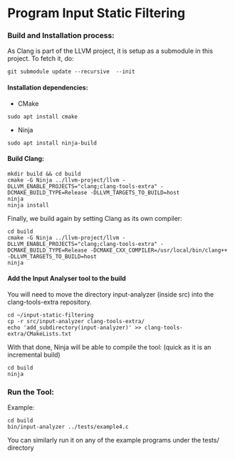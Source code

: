 # Program Input Static Filtering

### Build and Installation process:

As Clang is part of the LLVM project, it is setup as a submodule in this project. To fetch it, do:

` git submodule update --recursive  --init `

#### Installation dependencies:
* CMake

`sudo apt install cmake`
* Ninja

`sudo apt install ninja-build`

#### Build Clang:

```
mkdir build && cd build
cmake -G Ninja ../llvm-project/llvm -DLLVM_ENABLE_PROJECTS="clang;clang-tools-extra" -DCMAKE_BUILD_TYPE=Release -DLLVM_TARGETS_TO_BUILD=host
ninja
ninja install
```

Finally, we build again by setting Clang as its own compiler:
```
cd build
cmake -G Ninja ../llvm-project/llvm -DLLVM_ENABLE_PROJECTS="clang;clang-tools-extra" -DCMAKE_BUILD_TYPE=Release -DCMAKE_CXX_COMPILER=/usr/local/bin/clang++ -DLLVM_TARGETS_TO_BUILD=host
ninja
```

#### Add the Input Analyser tool to the build

You will need to move the directory input-analyzer (inside src) into the clang-tools-extra repository.

```
cd ~/input-static-filtering
cp -r src/input-analyzer clang-tools-extra/
echo 'add_subdirectory(input-analyzer)' >> clang-tools-extra/CMakeLists.txt
```

With that done, Ninja will be able to compile the tool: (quick as it is an incremental build)

```
cd build
ninja  
```
### Run the Tool:

Example: 
```
cd build
bin/input-analyzer ../tests/example4.c 
```
You can similarly run it on any of the example programs under the tests/ directory


